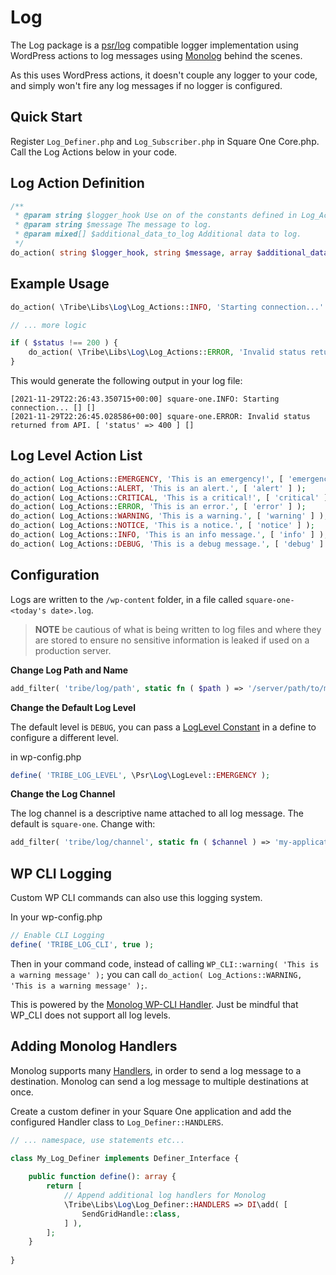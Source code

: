 # Log

The Log package is a [psr/log](https://github.com/php-fig/log) compatible logger implementation using WordPress actions to log messages using [Monolog](https://github.com/Seldaek/monolog) behind the scenes.

As this uses WordPress actions, it doesn't couple any logger to your code, and simply won't fire any log
messages if no logger is configured.

## Quick Start

Register `Log_Definer.php` and `Log_Subscriber.php` in Square One Core.php. Call the Log Actions below
in your code.

## Log Action Definition

```php
/**
 * @param string $logger_hook Use on of the constants defined in Log_Actions.
 * @param string $message The message to log.
 * @param mixed[] $additional_data_to_log Additional data to log. 
 */
do_action( string $logger_hook, string $message, array $additional_data_to_log );
```

## Example Usage

```php
do_action( \Tribe\Libs\Log\Log_Actions::INFO, 'Starting connection...' );

// ... more logic

if ( $status !== 200 ) {
    do_action( \Tribe\Libs\Log\Log_Actions::ERROR, 'Invalid status returned from API.', [ "status" => $status ] );
}
```

This would generate the following output in your log file:

```shell
[2021-11-29T22:26:43.350715+00:00] square-one.INFO: Starting connection... [] []
[2021-11-29T22:26:45.028586+00:00] square-one.ERROR: Invalid status returned from API. [ 'status' => 400 ] []
```
## Log Level Action List

```php
do_action( Log_Actions::EMERGENCY, 'This is an emergency!', [ 'emergency' ] );
do_action( Log_Actions::ALERT, 'This is an alert.', [ 'alert' ] );
do_action( Log_Actions::CRITICAL, 'This is a critical!', [ 'critical' ] );
do_action( Log_Actions::ERROR, 'This is an error.', [ 'error' ] );
do_action( Log_Actions::WARNING, 'This is a warning.', [ 'warning' ] );
do_action( Log_Actions::NOTICE, 'This is a notice.', [ 'notice' ] );
do_action( Log_Actions::INFO, 'This is an info message.', [ 'info' ] );
do_action( Log_Actions::DEBUG, 'This is a debug message.', [ 'debug' ] );
```

## Configuration

Logs are written to the `/wp-content` folder, in a file called `square-one-<today's date>.log`. 

> **NOTE** be cautious of what is being written to log files and where they are stored to ensure no sensitive information is leaked if used on a production server.

**Change Log Path and Name**

```php
add_filter( 'tribe/log/path', static fn ( $path ) => '/server/path/to/my.log' );
```

**Change the Default Log Level**

The default level is `DEBUG`, you can pass a [LogLevel Constant](https://github.com/php-fig/log/blob/master/src/LogLevel.php) in a define to configure a different level.

in wp-config.php

```php
define( 'TRIBE_LOG_LEVEL', \Psr\Log\LogLevel::EMERGENCY );
```

**Change the Log Channel**

The log channel is a descriptive name attached to all log message. The default is `square-one`. Change with:

```php
add_filter( 'tribe/log/channel', static fn ( $channel ) => 'my-application' );
```

## WP CLI Logging

Custom WP CLI commands can also use this logging system. 

In your wp-config.php

```php
// Enable CLI Logging
define( 'TRIBE_LOG_CLI', true );
```

Then in your command code, instead of calling `WP_CLI::warning( 'This is a warning message' );` you can call
`do_action( Log_Actions::WARNING, 'This is a warning message' );`.

This is powered by the [Monolog WP-CLI Handler](https://github.com/mhcg/monolog-wp-cli). Just be mindful that WP_CLI does not support all log levels.

## Adding Monolog Handlers

Monolog supports many [Handlers](https://github.com/Seldaek/monolog/blob/main/doc/02-handlers-formatters-processors.md#handlers), in order to send a log message to a destination. Monolog can send a log message to multiple destinations at once.

Create a custom definer in your Square One application and add the configured Handler class to `Log_Definer::HANDLERS`.

```php
// ... namespace, use statements etc...

class My_Log_Definer implements Definer_Interface {
    
    public function define(): array {
        return [
            // Append additional log handlers for Monolog
            \Tribe\Libs\Log\Log_Definer::HANDLERS => DI\add( [
                SendGridHandle::class,
            ] ),
        ];
    }
    
}
```
